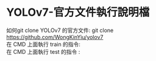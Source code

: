 # YOLOv7-官方文件執行說明檔
如何git clone YOLOv7 的官方文件: git clone https://github.com/WongKinYiu/yolov7  
在 CMD 上面執行 train 的指令:   
在 CMD 上面執行 test 的指令 :  



